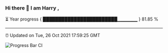 ### Hi there 👋 I am Harry , 

⏳ Year progress { ████████████████████████▁▁▁▁▁▁ } 81.85 %

---

⏰ Updated on Tue, 26 Oct 2021 17:59:25 GMT

![Progress Bar CI](https://github.com/duykhang68/duykhang68/workflows/Progress%20Bar%20CI/badge.svg)
